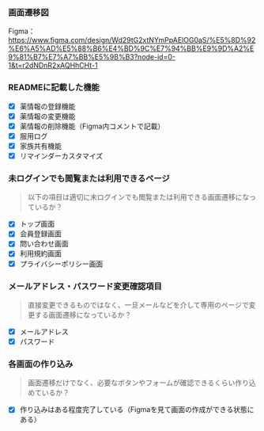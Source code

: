 ### 画面遷移図
Figma：https://www.figma.com/design/Wd29tG2xtNYmPpAElOG0aS/%E5%8D%92%E6%A5%AD%E5%88%B6%E4%BD%9C%E7%94%BB%E9%9D%A2%E9%81%B7%E7%A7%BB%E5%9B%B3?node-id=0-1&t=r2dNDnR2xAQHhCHt-1

### READMEに記載した機能
- [x] 薬情報の登録機能
- [x] 薬情報の変更機能
- [x] 薬情報の削除機能（Figma内コメントで記載）
- [x] 服用ログ
- [x] 家族共有機能
- [x] リマインダーカスタマイズ

### 未ログインでも閲覧または利用できるページ
> 以下の項目は適切に未ログインでも閲覧または利用できる画面遷移になっているか？
- [x] トップ画面
- [x] 会員登録画面
- [x] 問い合わせ画面
- [x] 利用規約画面
- [x] プライバシーポリシー画面

### メールアドレス・パスワード変更確認項目
> 直接変更できるものではなく、一旦メールなどを介して専用のページで変更する画面遷移になっているか？
- [x] メールアドレス
- [x] パスワード

### 各画面の作り込み
> 画面遷移だけでなく、必要なボタンやフォームが確認できるくらい作り込めているか？
- [x] 作り込みはある程度完了している（Figmaを見て画面の作成ができる状態にある）